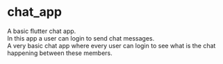 # chat_app
A basic flutter chat app.<br>
In this app a user can login to send chat messages.<br>
A very basic chat app where every user can login to see what is the chat happening between these members.
